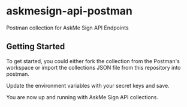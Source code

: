 # askmesign-api-postman
Postman collection for AskMe Sign API Endpoints

## Getting Started
To get started, you could either fork the collection from the Postman's workspace or import the collections JSON file from this repository into postman.

Update the environment variables with your secret keys and save.

You are now up and running with AskMe Sign API collections.
